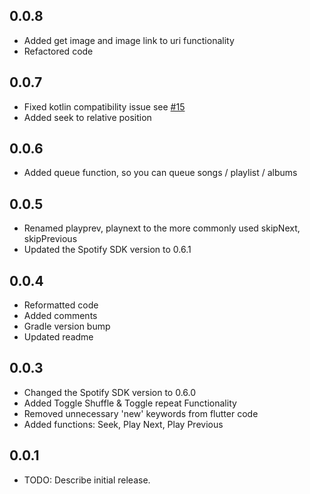 ## 0.0.8
* Added get image and image link to uri functionality
* Refactored code

## 0.0.7
* Fixed kotlin compatibility issue see [#15](https://github.com/Joran-Dob/spotify-playback-flutter/issues/15#issue-429463572)
* Added seek to relative position 

## 0.0.6
* Added queue function, so you can queue songs / playlist / albums 

## 0.0.5
* Renamed playprev, playnext to the more commonly used skipNext, skipPrevious
* Updated the Spotify SDK version to 0.6.1

## 0.0.4
* Reformatted code 
* Added comments 
* Gradle version bump
* Updated readme 

## 0.0.3
* Changed the Spotify SDK version to 0.6.0
* Added Toggle Shuffle & Toggle repeat Functionality
* Removed unnecessary 'new' keywords from flutter code
* Added functions: Seek, Play Next, Play Previous
  
## 0.0.1

* TODO: Describe initial release.
